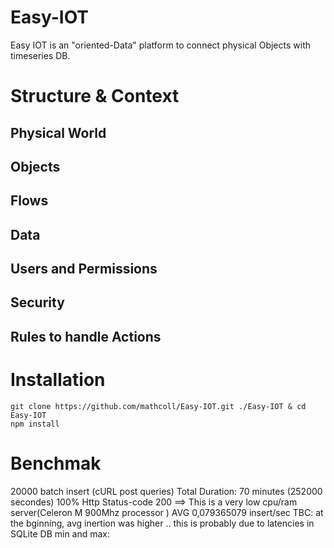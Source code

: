 # Easy-IOT
Easy IOT is an "oriented-Data" platform to connect physical Objects with timeseries DB.

# Structure & Context
## Physical World




## Objects




## Flows




## Data




## Users and Permissions




## Security




## Rules to handle Actions




# Installation
```
git clone https://github.com/mathcoll/Easy-IOT.git ./Easy-IOT & cd Easy-IOT
npm install
```


# Benchmak

20000 batch insert (cURL post queries)
Total Duration: 70 minutes (252000 secondes)
100% Http Status-code 200
==> This is a very low cpu/ram server(Celeron M 900Mhz processor )
AVG 0,079365079 insert/sec
TBC: at the bginning, avg inertion was higher .. this is probably due to latencies in SQLite DB
min and max: 

